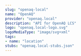 ```yaml
---
slug: "openaq-local"
name: "OpenAQ"
provider: "openaq.local"
description: "API for OpenAQ LCS"
logo: "openaq.local-logo.svg"
logoMediaType: "image/svg+xml"
tags:
- name: "location"
stubs: "openaq.local-stubs.json"
---
```

